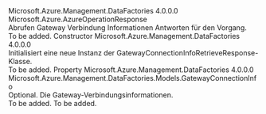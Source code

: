 <Type Name="GatewayConnectionInfoRetrieveResponse" FullName="Microsoft.Azure.Management.DataFactories.Models.GatewayConnectionInfoRetrieveResponse">
  <TypeSignature Language="C#" Value="public class GatewayConnectionInfoRetrieveResponse : Microsoft.Azure.AzureOperationResponse" />
  <TypeSignature Language="ILAsm" Value=".class public auto ansi beforefieldinit GatewayConnectionInfoRetrieveResponse extends Microsoft.Azure.AzureOperationResponse" />
  <TypeSignature Language="DocId" Value="T:Microsoft.Azure.Management.DataFactories.Models.GatewayConnectionInfoRetrieveResponse" />
  <TypeSignature Language="VB.NET" Value="Public Class GatewayConnectionInfoRetrieveResponse&#xA;Inherits AzureOperationResponse" />
  <TypeSignature Language="F#" Value="type GatewayConnectionInfoRetrieveResponse = class&#xA;    inherit AzureOperationResponse" />
  <AssemblyInfo>
    <AssemblyName>Microsoft.Azure.Management.DataFactories</AssemblyName>
    <AssemblyVersion>4.0.0.0</AssemblyVersion>
  </AssemblyInfo>
  <Base>
    <BaseTypeName>Microsoft.Azure.AzureOperationResponse</BaseTypeName>
  </Base>
  <Interfaces />
  <Docs>
    <summary>
            Abrufen Gateway Verbindung Informationen Antworten für den Vorgang.
            </summary>
    <remarks>To be added.</remarks>
  </Docs>
  <Members>
    <Member MemberName=".ctor">
      <MemberSignature Language="C#" Value="public GatewayConnectionInfoRetrieveResponse ();" />
      <MemberSignature Language="ILAsm" Value=".method public hidebysig specialname rtspecialname instance void .ctor() cil managed" />
      <MemberSignature Language="DocId" Value="M:Microsoft.Azure.Management.DataFactories.Models.GatewayConnectionInfoRetrieveResponse.#ctor" />
      <MemberSignature Language="VB.NET" Value="Public Sub New ()" />
      <MemberType>Constructor</MemberType>
      <AssemblyInfo>
        <AssemblyName>Microsoft.Azure.Management.DataFactories</AssemblyName>
        <AssemblyVersion>4.0.0.0</AssemblyVersion>
      </AssemblyInfo>
      <Parameters />
      <Docs>
        <summary>
            Initialisiert eine neue Instanz der GatewayConnectionInfoRetrieveResponse-Klasse.
            </summary>
        <remarks>To be added.</remarks>
      </Docs>
    </Member>
    <Member MemberName="ConnectionInfo">
      <MemberSignature Language="C#" Value="public Microsoft.Azure.Management.DataFactories.Models.GatewayConnectionInfo ConnectionInfo { get; set; }" />
      <MemberSignature Language="ILAsm" Value=".property instance class Microsoft.Azure.Management.DataFactories.Models.GatewayConnectionInfo ConnectionInfo" />
      <MemberSignature Language="DocId" Value="P:Microsoft.Azure.Management.DataFactories.Models.GatewayConnectionInfoRetrieveResponse.ConnectionInfo" />
      <MemberSignature Language="VB.NET" Value="Public Property ConnectionInfo As GatewayConnectionInfo" />
      <MemberSignature Language="F#" Value="member this.ConnectionInfo : Microsoft.Azure.Management.DataFactories.Models.GatewayConnectionInfo with get, set" Usage="Microsoft.Azure.Management.DataFactories.Models.GatewayConnectionInfoRetrieveResponse.ConnectionInfo" />
      <MemberType>Property</MemberType>
      <AssemblyInfo>
        <AssemblyName>Microsoft.Azure.Management.DataFactories</AssemblyName>
        <AssemblyVersion>4.0.0.0</AssemblyVersion>
      </AssemblyInfo>
      <ReturnValue>
        <ReturnType>Microsoft.Azure.Management.DataFactories.Models.GatewayConnectionInfo</ReturnType>
      </ReturnValue>
      <Docs>
        <summary>
            Optional. Die Gateway-Verbindungsinformationen.
            </summary>
        <value>To be added.</value>
        <remarks>To be added.</remarks>
      </Docs>
    </Member>
  </Members>
</Type>